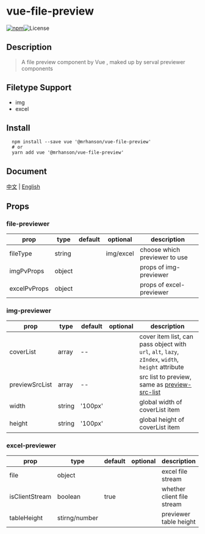 # vue-file-preview

[![npm](https://img.shields.io/npm/v/@mrhanson/vue-file-preview.svg)](https://www.npmjs.com/package/@mrhanson/vue-file-preview)![License](https://img.shields.io/npm/l/@mrhanson/vue-file-preview)

## Description

> A file preview component by Vue , maked up by serval previewer components

## Filetype Support

- img
- excel

## Install

```shell
  npm install --save vue '@mrhanson/vue-file-preview'
  # or
  yarn add vue '@mrhanson/vue-file-preview'
```

## Document

[中文](https://mrhanson.github.io/vue-file-preview/zh) | [English](https://mrhanson.github.io/vue-file-preview/)

## Props

### file-previewer

| prop         | type   | default | optional  | description                   |
| ------------ | ------ | ------- | --------- | ----------------------------- |
| fileType     | string |         | img/excel | choose which previewer to use |
| imgPvProps   | object |         |           | props of img-previewer        |
| excelPvProps | object |         |           | props of excel-previewer      |

### img-previewer

| prop           | type   | default | optional | description                                                                                                  |
| -------------- | ------ | ------- | -------- | ------------------------------------------------------------------------------------------------------------ |
| coverList      | array  | --      |          | cover item list, can pass object with `url`, `alt`, `lazy`, `zIndex`, `width`, `height` attribute            |
| previewSrcList | array  | --      |          | src list to preview, same as [preview-src-list](https://element.eleme.cn/#/zh-CN/component/image#attributes) |
| width          | string | '100px' |          | global width of coverList item                                                                               |
| height         | string | '100px' |          | global height of coverList item                                                                              |

### excel-previewer

| prop           | type          | default | optional | description                |
| -------------- | ------------- | ------- | -------- | -------------------------- |
| file           | object        |         |          | excel file stream          |
| isClientStream | boolean       | true    |          | whether client file stream |
| tableHeight    | stirng/number |         |          | previewer table height     |
